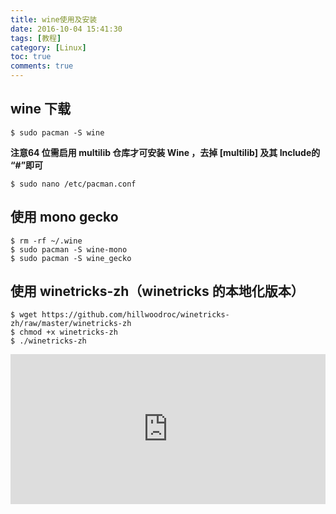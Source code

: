 ```yaml
---
title: wine使用及安装
date: 2016-10-04 15:41:30
tags: [教程]
category: [Linux]
toc: true
comments: true
---
```

## wine 下载
```
$ sudo pacman -S wine
```
**注意64 位需启用 multilib 仓库才可安装 Wine ，去掉 [multilib] 及其 Include的 “#”即可**
```
$ sudo nano /etc/pacman.conf
```
## 使用 mono gecko
```
$ rm -rf ~/.wine
$ sudo pacman -S wine-mono
$ sudo pacman -S wine_gecko
```
## 使用 winetricks-zh（winetricks 的本地化版本）
```
$ wget https://github.com/hillwoodroc/winetricks-zh/raw/master/winetricks-zh
$ chmod +x winetricks-zh
$ ./winetricks-zh
```
<iframe src="https://invalidcode.github.io/donate/" style="overflow-x:hidden;overflow-y:hidden; border:0xp none #fff; min-height:240px; width:100%;"  frameborder="0" scrolling="no"></iframe>


